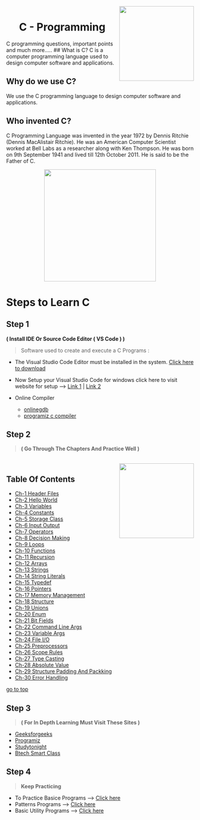 <img src="https://encrypted-tbn0.gstatic.com/images?q=tbn:ANd9GcS7jbSmbMMNzJJ9kwXZRk2mPutfg0fnSiuROg&usqp=CAU" align="right" width="200" align="right" />

<h1 align="center" >C - Programming</h1>
C programming questions, important points and much more.....
## What is C?
C is a computer programming language used to design computer software and applications.

## Why do we use C?
We use the C programming language to design computer software and applications.

## Who invented C?
C Programming Language was invented in the year 1972 by Dennis Ritchie (Dennis MacAlistair Ritchie). He was an American Computer Scientist worked at Bell Labs as a researcher along with Ken Thompson. He was born on 9th September 1941 and lived till 12th October 2011. He is said to be the Father of C.

<div align="center">
<img src="https://static01.nyt.com/images/2011/10/14/business/RITCHIE-obit/RITCHIE-obit-jumbo.jpg?quality=75&auto=webp&disable=upscale" height="300"/>

</div>

# Steps to Learn C 
## Step 1 
<b>( Install IDE Or Source Code Editor ( VS Code ) )</b>
> Software used to create and execute a C Programs :
- The Visual Studio Code Editor must be installed in the system.  [Click here to download ](https://visualstudio.microsoft.com/downloads/)
- Now Setup your Visual Studio Code for windows click here to visit website for setup --> [Link 1](https://www.javatpoint.com/how-to-run-a-c-program-in-visual-studio-code) |   [Link 2](https://ludwiguer.medium.com/configure-visual-studio-code-to-compile-and-run-c-c-3cef24b4f690) 

- Online Compiler
    - [onlinegdb](https://www.onlinegdb.com/)
    - [programiz c compiler](https://www.programiz.com/c-programming/online-compiler/)


## Step 2 
><b>( Go Through The Chapters And Practice Well )</b>  <a name="top"></a>

<br>

<img src="https://github.com/abhayanigam/Learn_Python_Programming/blob/main/Assets/content.png" align="right" width="200" align="right" />

## Table Of Contents 
   - [Ch-1 Header Files](https://www.tutorialspoint.com/cprogramming/c_header_files.htm#:~:text=A%20header%20file%20is%20a,that%20comes%20with%20your%20compiler.)
   - [Ch-2 Hello World](https://github.com/abhayanigam/Learning_In_C_Language/tree/main/Chapters_In_C/Ch_2_HelloWorld)
   - [Ch-3 Variables](https://www.tutorialspoint.com/cprogramming/c_variables.htm)
   - [Ch-4 Constants](https://www.tutorialspoint.com/cprogramming/c_constants.htm)
   - [Ch-5 Storage Class](https://www.tutorialspoint.com/cprogramming/c_storage_classes.htm)
   - [Ch-6 Input Output](https://github.com/abhayanigam/Learning_In_C_Language/tree/main/Chapters_In_C/Ch_6_InputOutput)
   - [Ch-7 Operators](https://www.tutorialspoint.com/cprogramming/c_operators.htm)
   - [Ch-8 Decision Making](https://www.tutorialspoint.com/cprogramming/c_decision_making.htm)
   - [Ch-9 Loops](https://www.tutorialspoint.com/cprogramming/c_loops.htm)
   - [Ch-10 Functions](https://www.tutorialspoint.com/cprogramming/c_functions.htm)
   - [Ch-11 Recursion](https://www.tutorialspoint.com/cprogramming/c_recursion.htm)
   - [Ch-12 Arrays](https://www.tutorialspoint.com/cprogramming/c_arrays.htm)
   - [Ch-13 Strings](https://www.tutorialspoint.com/cprogramming/c_strings.htm)
   - [Ch-14 String Literals](https://github.com/abhayanigam/Learning_In_C_Language/tree/main/Chapters_In_C/Ch_14_StringLiterals)
   - [Ch-15 Typedef](https://www.tutorialspoint.com/cprogramming/c_typedef.htm)
   - [Ch-16 Pointers](https://www.tutorialspoint.com/cprogramming/c_pointers.htm)
   - [Ch-17 Memory Management](https://www.tutorialspoint.com/cprogramming/c_memory_management.htm)
   - [Ch-18 Structure](https://www.tutorialspoint.com/cprogramming/c_structures.htm)
   - [Ch-19 Unions](https://www.tutorialspoint.com/cprogramming/c_unions.htm)
   - [Ch-20 Enum](https://github.com/abhayanigam/Learning_In_C_Language/tree/main/Chapters_In_C/Ch_20_enum)
   - [Ch-21 Bit Fields](https://github.com/abhayanigam/Learning_In_C_Language/tree/main/Chapters_In_C/Ch_21_BitFields)
   - [Ch-22 Command Line Args](https://www.tutorialspoint.com/cprogramming/c_command_line_arguments.htm)
   - [Ch-23 Variable Args](https://www.tutorialspoint.com/cprogramming/c_variable_arguments.htm)
   - [Ch-24 File I/O](https://www.tutorialspoint.com/cprogramming/c_file_io.htm)
   - [Ch-25 Preprocessors](https://github.com/abhayanigam/Learning_In_C_Language/tree/main/Chapters_In_C/Ch_25_Preprocessors)
   - [Ch-26 Scope Rules](https://github.com/abhayanigam/Learning_In_C_Language/tree/main/Chapters_In_C/Ch_26_ScopeRules)
   - [Ch-27 Type Casting](https://www.tutorialspoint.com/cprogramming/c_type_casting.htm)
   - [Ch-28 Absolute Value](https://github.com/abhayanigam/Learning_In_C_Language/tree/main/Chapters_In_C/Ch_28_Absolute_Value)
   - [Ch-29 Structure Padding And Packking](https://github.com/abhayanigam/Learning_In_C_Language/tree/main/Chapters_In_C/Ch_29_Structure_padding_and_packking)
   - [Ch-30 Error Handling](https://www.tutorialspoint.com/cprogramming/c_error_handling.htm)

[go to top](#top)

## Step 3 
><b>( For In Depth Learning Must Visit These Sites )</b>
   - [Geeksforgeeks](https://www.geeksforgeeks.org/c-programming-language/)
   - [Programiz](https://www.programiz.com/c-programming)
   - [Studytonight](https://www.studytonight.com/c/)
   - [Btech Smart Class](http://www.btechsmartclass.com/c_programming/introduction-to-c-programming.html)


## Step 4
> <b>Keep Practicing</b>
 - To Practice Basice Programs --> [Click here](https://www.javatpoint.com/c-programs)
 - Patterns Programs --> [Click here](https://github.com/Muskankhosla/C-Programming/tree/main/Patterns)
 - Basic Utility Programs --> [Click here](https://github.com/Muskankhosla/C-Programming/tree/main/General%20Utility%20Programs)
 <br>
